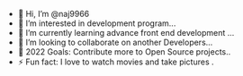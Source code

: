 - 👋 Hi, I’m @naj9966
- 👀 I’m interested in development program...
- 🌱 I’m currently learning advance front end development ...
- 💞️ I’m looking to collaborate on another Developers...
- 🥅 2022 Goals: Contribute more to Open Source projects..
- ⚡ Fun fact: I love to watch movies and take pictures .
<!---
naj9966/naj9966 is a ✨ special ✨ repository because its `README.md` (this file) appears on your GitHub profile.
You can click the Preview link to take a look at your changes.
--->
